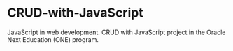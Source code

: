 # CRUD-with-JavaScript
JavaScript in web development. CRUD with JavaScript project in the Oracle Next Education (ONE) program.
